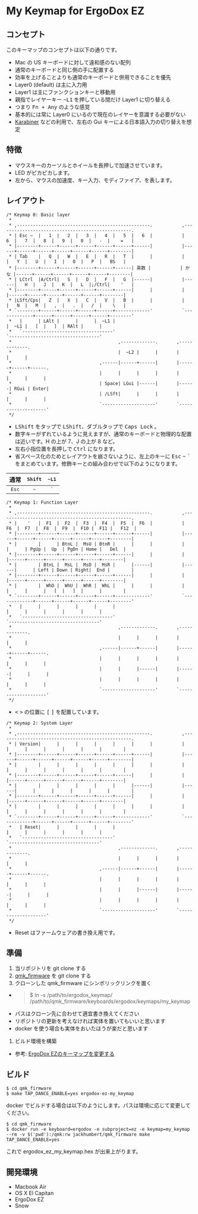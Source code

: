 # My Keymap for ErgoDox EZ

## コンセプト

このキーマップのコンセプトは以下の通りです。

* Mac の US キーボードに対して違和感のない配列
 * 通常のキーボードと同じ側の手に配置する
 * 効率を上げることよりも通常のキーボードと併用できることを優先
* Layer0 (default) は主に入力用
* Layer1 は主にファンクションキーと移動用
* 親指でレイヤーキー <kbd>~L1</kbd> を押している間だけ Layer1 に切り替える
 * つまり <kbd><kbd>Fn</kbd> + <kbd>Any</kbd></kbd> のような感覚
 * 基本的には常に Layer0 にいるので現在のレイヤーを意識する必要がない
* [Karabiner](https://pqrs.org/osx/karabiner/index.html.ja) などの利用で、左右の Gui キーによる日本語入力の切り替えを想定


## 特徴

* マウスキーのカーソルとホイールを長押しで加速させています。
* LED がピカピカします。
 * 左から、マウスの加速度、キー入力、モディファイア、を表します。


## レイアウト

```
/* Keymap 0: Basic layer
 *
 * ,--------------------------------------------------.           ,--------------------------------------------------.
 * | Esc ~  |   1  |   2  |   3  |   4  |   5  |   6  |           |   6  |   7  |   8  |   9  |   0  |   -  |    =   |
 * |--------+------+------+------+------+------+------|           |------+------+------+------+------+------+--------|
 * | Tab    |   Q  |   W  |   E  |   R  |   T  |      |           |      |   Y  |   U  |   I  |   O  |   P  |   BS   |
 * |--------+------+------+------+------+------| 英数 |           | かな |------+------+------+------+------+--------|
 * | LCtrl  |A/Ctrl|   S  |   D  |   F  |   G  |------|           |------|   H  |   J  |   K  |   L  |;/Ctrl|    '   |
 * |--------+------+------+------+------+------|      |           |      |------+------+------+------+------+--------|
 * |LSft/Cps|   Z  |   X  |   C  |   V  |   B  |      |           |      |   N  |   M  |   ,  |   .  |   /  |    \   |
 * `--------+------+------+------+------+-------------'           `-------------+------+------+------+------+--------'
 *   |      | LAlt |      |      |  ~L1 |                                       |  ~L1 |   [  |   ]  | RAlt |      |
 *   `----------------------------------'                                       `----------------------------------'
 *                                        ,-------------.       ,-------------.
 *                                        |  ~L2 |      |       |      |      |
 *                                 ,------|------+------|       |------+------+------.
 *                                 |      |      |      |       |      |      |      |
 *                                 | Space| LGui |------|       |------| RGui | Enter|
 *                                 | /LSft|      |      |       |      |      |      |
 *                                 `--------------------'       `--------------------'
 */
```

* <kbd>LShift</kbd> をタップで <kbd>LShift</kbd>、ダブルタップで <kbd>Caps Lock</kbd> 。
* 数字キーがずれているように見えますが、通常のキーボードと物理的な配置は近いです。H の上が 7、J の上が 8 など。
* 左右小指位置を長押しで <kbd>Ctrl</kbd> になります。
* 省スペース化のためとレイアウトを崩さないように、左上のキーに <kbd>Esc</kbd> <kbd>~</kbd> <kbd>\`</kbd> をまとめています。修飾キーとの組み合わせで以下のようになります。

| 通常 | <kbd>Shift</kbd> | <kbd>~L1</kbd> |
|:-:|:-:|:-:|
| <kbd>Esc</kbd> | <kbd>~</kbd> | <kbd>\`</kbd> |


```
/* Keymap 1: Function Layer
 *
 * ,--------------------------------------------------.           ,--------------------------------------------------.
 * |    '   |  F1  |  F2  |  F3  |  F4  |  F5  |  F6  |           |  F6  |  F7  |  F8  |  F9  |  F10 |  F11 |   F12  |
 * |--------+------+------+------+------+------+------|           |------+------+------+------+------+------+--------|
 * |        |      | BtnL |  MsU | BtnR |      |      |           |      |      | PgUp |  Up  | PgDn | Home |   Del  |
 * |--------+------+------+------+------+------|      |           |      |------+------+------+------+------+--------|
 * |        | BtnL |  MsL |  MsD |  MsR |      |------|           |------|      | Left | Down | Right|  End |        |
 * |--------+------+------+------+------+------|      |           |      |------+------+------+------+------+--------|
 * |        |  WhD |  WhU |  WhR |  WhL |      |      |           |      |      |      |   [  |   ]  |      |        |
 * `--------+------+------+------+------+-------------'           `-------------+------+------+------+------+--------'
 *   |      |      |      |      |      |                                       |      |      |      |      |      |
 *   `----------------------------------'                                       `----------------------------------'
 *                                        ,-------------.       ,-------------.
 *                                        |      |      |       |      |      |
 *                                 ,------|------+------|       |------+------+------.
 *                                 |      |      |      |       |      |      |      |
 *                                 |      |      |------|       |------|      |      |
 *                                 |      |      |      |       |      |      |      |
 *                                 `--------------------'       `--------------------'
 */
```

* <kbd><</kbd> <kbd>></kbd> の位置に <kbd>[</kbd> <kbd>]</kbd> を配置しています。


```
/* Keymap 2: System Layer
 *
 * ,--------------------------------------------------.           ,--------------------------------------------------.
 * | Version|      |      |      |      |      |      |           |      |      |      |      |      |      |        |
 * |--------+------+------+------+------+------+------|           |------+------+------+------+------+------+--------|
 * |        |      |      |      |      |      |      |           |      |      |      |      |      |      |        |
 * |--------+------+------+------+------+------|      |           |      |------+------+------+------+------+--------|
 * |        |      |      |      |      |      |------|           |------|      |      |      |      |      |        |
 * |--------+------+------+------+------+------|      |           |      |------+------+------+------+------+--------|
 * |        |      |      |      |      |      |      |           |      |      |      |      |      |      |        |
 * `--------+------+------+------+------+-------------'           `-------------+------+------+------+------+--------'
 *   | Reset|      |      |      |      |                                       |      |      |      |      |      |
 *   `----------------------------------'                                       `----------------------------------'
 *                                        ,-------------.       ,-------------.
 *                                        |      |      |       |      |      |
 *                                 ,------|------+------|       |------+------+------.
 *                                 |      |      |      |       |      |      |      |
 *                                 |      |      |------|       |------|      |      |
 *                                 |      |      |      |       |      |      |      |
 *                                 `--------------------'       `--------------------'
 */
```

* Reset はファームウェアの書き換え用です。


## 準備

1. 当リポジトリを git clone する
1. [qmk_firmware](https://github.com/qmk/qmk_firmware) を git clone する
1. クローンした qmk_firmware にシンボリックリンクを置く
 * >$ ln -s /path/to/ergodox_keymap/ /path/to/qmk_firmware/keyboards/ergodox/keymaps/my_keymap
 * パスはクローン先に合わせて適宜書き換えてください
 * リポジトリの更新を考えなければ実体を置いてもいいと思います
 * docker を使う場合も実体をおいたほうが楽だと思います
1. ビルド環境を構築
 * 参考: [ErgoDox EZのキーマップを変更する](http://qiita.com/ReSTARTR/items/f84f8f3c4c51c876cb2f)


## ビルド

```
$ cd qmk_firmware
$ make TAP_DANCE_ENABLE=yes ergodox-ez-my_keymap
```

docker でビルドする場合は以下のようにします。パスは環境に応じて変更してください。

```
$ cd qmk_firmware
$ docker run -e keyboard=ergodox -e subproject=ez -e keymap=my_keymap --rm -v $('pwd'):/qmk:rw jackhumbert/qmk_firmware make TAP_DANCE_ENABLE=yes
```

これで ergodox_ez_my_keymap.hex が出来上がります。


## 開発環境

* Macbook Air
 * OS X El Capitan
* ErgoDox EZ
 * Snow





